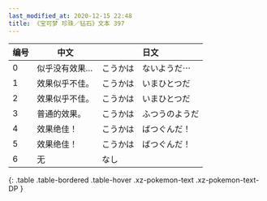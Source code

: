 ```yaml
---
last_modified_at: 2020-12-15 22:48
title: 《宝可梦 珍珠／钻石》文本 397
---
```

| 编号 | 中文 | 日文 |
| ---- | ---- | ---- |
| 0 | 似乎没有效果… | こうかは　ないようだ⋯ |
| 1 | 效果似乎不佳。 | こうかは　いまひとつだ |
| 2 | 效果似乎不佳。 | こうかは　いまひとつだ |
| 3 | 普通的效果。 | こうかは　ふつうのようだ |
| 4 | 效果绝佳！ | こうかは　ばつぐんだ！ |
| 5 | 效果绝佳！ | こうかは　ばつぐんだ！ |
| 6 | 无 | なし |
{: .table .table-bordered .table-hover .xz-pokemon-text .xz-pokemon-text-DP }